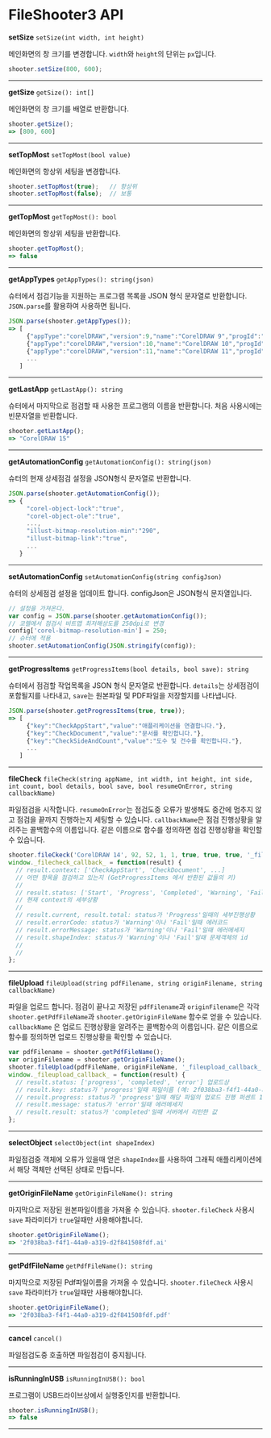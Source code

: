# FileShooter3 API

**setSize** `setSize(int width, int height)`

메인화면의 창 크기를 변경합니다. `width`와 `height`의 단위는 `px`입니다.
```javascript
shooter.setSize(800, 600);
```
---

**getSize** `getSize(): int[]`

메인화면의 창 크기를 배열로 반환합니다.
```javascript
shooter.getSize();
=> [800, 600]
```
---

**setTopMost** `setTopMost(bool value)`


메인화면의 항상위 세팅을 변경합니다.
```javascript
shooter.setTopMost(true);   // 항상위
shooter.setTopMost(false);  // 보통
```
---

**getTopMost** `getTopMost(): bool`

메인화면의 항상위 세팅을 반환합니다.
```javascript
shooter.getTopMost();
=> false
```
---
**getAppTypes** `getAppTypes(): string(json)`

슈터에서 점검기능을 지원하는 프로그램 목록을 JSON 형식 문자열로 반환합니다. `JSON.parse`를 활용하여 사용하면 됩니다.
```javascript
JSON.parse(shooter.getAppTypes());
=> [
     {"appType":"corelDRAW","version":9,"name":"CorelDRAW 9","progId":"CorelDRAW.Application.9","compatibility":"x86"},
     {"appType":"corelDRAW","version":10,"name":"CorelDRAW 10","progId":"CorelDRAW.Application.10","compatibility":"x86"},
     {"appType":"corelDRAW","version":11,"name":"CorelDRAW 11","progId":"CorelDRAW.Application.11","compatibility":"x86"},
     ...
   ]
```
---

**getLastApp** `getLastApp(): string`

슈터에서 마지막으로 점검할 때 사용한 프로그램의 이름을 반환합니다. 처음 사용시에는 빈문자열을 반환합니다.
```javascript
shooter.getLastApp();
=> "CorelDRAW 15"
```
---

**getAutomationConfig** `getAutomationConfig(): string(json)`

슈터의 현재 상세점검 설정을 JSON형식 문자열로 반환합니다.
```javascript
JSON.parse(shooter.getAutomationConfig());
=> {
     "corel-object-lock":"true",
     "corel-object-ole":"true",
     ...,
     "illust-bitmap-resolution-min":"290",
     "illust-bitmap-link":"true",
     ...
   }
```
---

**setAutomationConfig** `setAutomationConfig(string configJson)`

슈터의 상세점검 설정을 업데이트 합니다. configJson은 JSON형식 문자열입니다.
```javascript
// 설정을 가져온다.
var config = JSON.parse(shooter.getAutomationConfig());
// 코렐에서 점검시 비트맵 최저해상도를 250dpi로 변경
config['corel-bitmap-resolution-min'] = 250;
// 슈터에 적용
shooter.setAutomationConfig(JSON.stringify(config));
```
---

**getProgressItems** `getProgressItems(bool details, bool save): string`

슈터에서 점검할 작업목록을 JSON 형식 문자열로 반환합니다. `details`는 상세점검이 포함될지를 나타내고, `save`는 원본파일 및 PDF파일을 저장할지를 나타냅니다.
```javascript
JSON.parse(shooter.getProgressItems(true, true));
=> [
     {"key":"CheckAppStart","value":"애플리케이션을 연결합니다."},
     {"key":"CheckDocument","value":"문서를 확인합니다."},
     {"key":"CheckSideAndCount","value":"도수 및 건수를 확인합니다."},
     ...
   ]
```
---

**fileCheck** `fileCheck(string appName, int width, int height, int side, int count, bool details, bool save, bool resumeOnError, string callbackName)`

파일점검을 시작합니다. `resumeOnError`는 점검도중 오류가 발생해도 중간에 멈추지 않고 점검을 끝까지 진행하는지 세팅할 수 있습니다. `callbackName`은 점검 진행상황을 알려주는 콜백함수의 이름입니다. 같은 이름으로 함수를 정의하면 점검 진행상황을 확인할 수 있습니다.
```javascript
shooter.fileCkeck('CorelDRAW 14', 92, 52, 1, 1, true, true, true, '_filecheck_callback_';
window._filecheck_callback_ = function(result) {
  // result.context: ['CheckAppStart', 'CheckDocument', ...] 
  // 어떤 항목을 점검하고 있는지 (GetProgressItems 에서 반환된 값들의 키)
  //
  // result.status: ['Start', 'Progress', 'Completed', 'Warning', 'Fail']
  // 현재 context의 세부상황
  //
  // result.current, result.total: status가 'Progress'일때의 세부진행상황
  // result.errorCode: status가 'Warning'이나 'Fail'일때 에러코드
  // result.errorMessage: status가 'Warning'이나 'Fail'일때 에러메세지
  // result.shapeIndex: status가 'Warning'이나 'Fail'일때 문제객체의 id
  //
  // 
};
```
---

**fileUpload** `fileUpload(string pdfFilename, string originFilename, string callbackName)`

파일을 업로드 합니다. 점검이 끝나고 저장된 `pdfFilename`과 `originFilename`은 각각 `shooter.getPdfFileName`과 `shooter.getOriginFileName` 함수로 얻을 수 있습니다. `callbackName` 은 업로드 진행상황을 알려주는 콜백함수의 이름입니다. 같은 이름으로 함수를 정의하면 업로드 진행상황을 확인할 수 있습니다.
```javascript
var pdfFilename = shooter.getPdfFileName();
var originFilename = shooter.getOriginFileName();
shooter.fileUpload(pdfFileName, originFileName, '_fileupload_callback_');
window._fileupload_callback_ = function(result) {
  // result.status: ['progress', 'completed', 'error'] 업로드상
  // result.key: status가 'progress'일때 파일이름 (예: 2f038ba3-f4f1-44a0-a319-d2f841508fdf_pdf)
  // result.progress: status가 'progress'일때 해당 파일의 업로드 진행 퍼센트 1~100
  // result.message: status가 'error'일때 에러메세지
  // result.result: status가 'completed'일때 서버에서 리턴한 값
};
```
---

**selectObject** `selectObject(int shapeIndex)`

파일점검중 객체에 오류가 있을때 얻은 `shapeIndex`를 사용하여 그래픽 애플리케이션에서 해당 객체만 선택된 상태로 만듭니다.

---

**getOriginFileName** `getOriginFileName(): string`

마지막으로 저장된 원본파일이름을 가져올 수 있습니다. `shooter.fileCheck` 사용시 `save` 파라미터가 `true`일때만 사용해야합니다.
```javascript
shooter.getOriginFileName();
=> '2f038ba3-f4f1-44a0-a319-d2f841508fdf.ai'
```
---
**getPdfFileName** `getPdfFileName(): string`

마지막으로 저장된 Pdf파일이름을 가져올 수 있습니다. `shooter.fileCheck` 사용시 `save` 파라미터가 `true`일때만 사용해야합니다.
```javascript
shooter.getOriginFileName();
=> '2f038ba3-f4f1-44a0-a319-d2f841508fdf.pdf'
```
---

**cancel** `cancel()`

파일점검도중 호출하면 파일점검이 중지됩니다.

---

**isRunningInUSB** `isRunningInUSB(): bool`

프로그램이 USB드라이브상에서 실행중인지를 반환합니다.
```javascript
shooter.isRunningInUSB();
=> false
```
---
